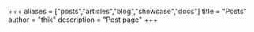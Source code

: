+++
aliases = ["posts","articles","blog","showcase","docs"]
title = "Posts"
author = "thik"
description = "Post page"
+++